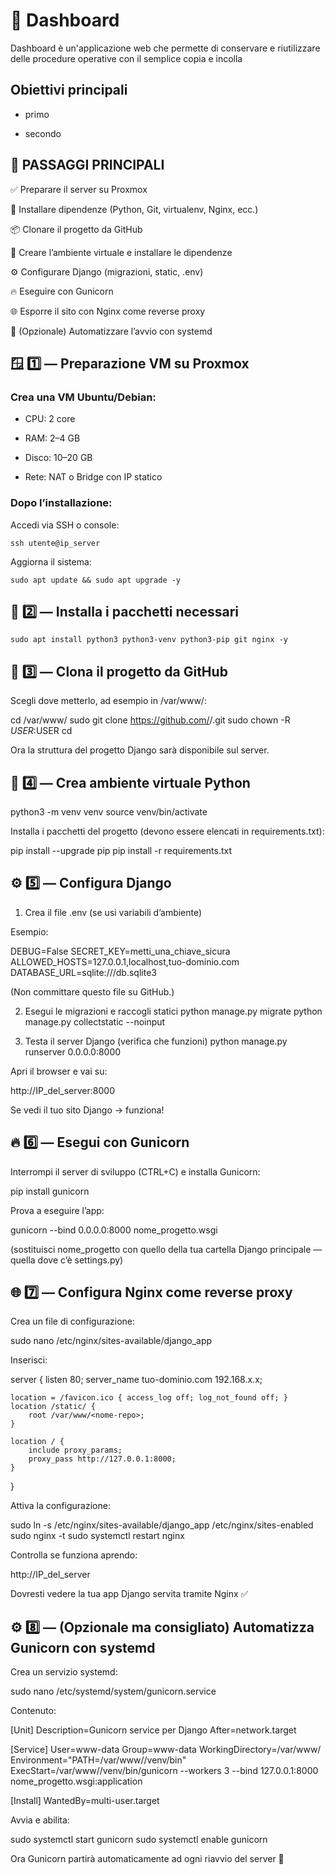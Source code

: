 # 🥘 Dashboard 

Dashboard è un'applicazione web che permette di conservare e riutilizzare delle procedure operative con il semplice copia e incolla

## Obiettivi principali

- primo

- secondo

## 🚀 PASSAGGI PRINCIPALI

✅ Preparare il server su Proxmox

🧱 Installare dipendenze (Python, Git, virtualenv, Nginx, ecc.)

📦 Clonare il progetto da GitHub

🐍 Creare l’ambiente virtuale e installare le dipendenze

⚙️ Configurare Django (migrazioni, static, .env)

🔥 Eseguire con Gunicorn

🌐 Esporre il sito con Nginx come reverse proxy

🧩 (Opzionale) Automatizzare l’avvio con systemd

## 🪟 1️⃣ — Preparazione VM su Proxmox
### Crea una VM Ubuntu/Debian:

- CPU: 2 core

- RAM: 2–4 GB

- Disco: 10–20 GB

- Rete: NAT o Bridge con IP statico

### Dopo l’installazione:

Accedi via SSH o console:

`ssh utente@ip_server`

Aggiorna il sistema:

`sudo apt update && sudo apt upgrade -y`

## 🧰 2️⃣ — Installa i pacchetti necessari
`sudo apt install python3 python3-venv python3-pip git nginx -y`

## 🧬 3️⃣ — Clona il progetto da GitHub

Scegli dove metterlo, ad esempio in /var/www/:

cd /var/www/
sudo git clone https://github.com/<tuo-username>/<nome-repo>.git
sudo chown -R $USER:$USER <nome-repo>
cd <nome-repo>


Ora la struttura del progetto Django sarà disponibile sul server.

## 🐍 4️⃣ — Crea ambiente virtuale Python
python3 -m venv venv
source venv/bin/activate


Installa i pacchetti del progetto (devono essere elencati in requirements.txt):

pip install --upgrade pip
pip install -r requirements.txt

## ⚙️ 5️⃣ — Configura Django
1. Crea il file .env (se usi variabili d’ambiente)

Esempio:

DEBUG=False
SECRET_KEY=metti_una_chiave_sicura
ALLOWED_HOSTS=127.0.0.1,localhost,tuo-dominio.com
DATABASE_URL=sqlite:///db.sqlite3


(Non committare questo file su GitHub.)

2. Esegui le migrazioni e raccogli statici
python manage.py migrate
python manage.py collectstatic --noinput

3. Testa il server Django (verifica che funzioni)
python manage.py runserver 0.0.0.0:8000


Apri il browser e vai su:

http://IP_del_server:8000


Se vedi il tuo sito Django → funziona!

## 🔥 6️⃣ — Esegui con Gunicorn

Interrompi il server di sviluppo (CTRL+C) e installa Gunicorn:

pip install gunicorn


Prova a eseguire l’app:

gunicorn --bind 0.0.0.0:8000 nome_progetto.wsgi


(sostituisci nome_progetto con quello della tua cartella Django principale — quella dove c’è settings.py)

## 🌐 7️⃣ — Configura Nginx come reverse proxy

Crea un file di configurazione:

sudo nano /etc/nginx/sites-available/django_app


Inserisci:

server {
    listen 80;
    server_name tuo-dominio.com 192.168.x.x;

    location = /favicon.ico { access_log off; log_not_found off; }
    location /static/ {
        root /var/www/<nome-repo>;
    }

    location / {
        include proxy_params;
        proxy_pass http://127.0.0.1:8000;
    }
}


Attiva la configurazione:

sudo ln -s /etc/nginx/sites-available/django_app /etc/nginx/sites-enabled
sudo nginx -t
sudo systemctl restart nginx


Controlla se funziona aprendo:

http://IP_del_server


Dovresti vedere la tua app Django servita tramite Nginx ✅

## ⚙️ 8️⃣ — (Opzionale ma consigliato) Automatizza Gunicorn con systemd

Crea un servizio systemd:

sudo nano /etc/systemd/system/gunicorn.service


Contenuto:

[Unit]
Description=Gunicorn service per Django
After=network.target

[Service]
User=www-data
Group=www-data
WorkingDirectory=/var/www/<nome-repo>
Environment="PATH=/var/www/<nome-repo>/venv/bin"
ExecStart=/var/www/<nome-repo>/venv/bin/gunicorn --workers 3 --bind 127.0.0.1:8000 nome_progetto.wsgi:application

[Install]
WantedBy=multi-user.target


Avvia e abilita:

sudo systemctl start gunicorn
sudo systemctl enable gunicorn


Ora Gunicorn partirà automaticamente ad ogni riavvio del server 🎯

